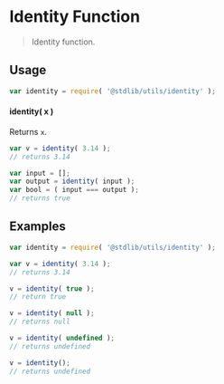 Identity Function
===

> Identity function.


<!-- <usage> -->

## Usage

``` javascript
var identity = require( '@stdlib/utils/identity' );
```

#### identity( x )

Returns `x`.

``` javascript
var v = identity( 3.14 );
// returns 3.14

var input = [];
var output = identity( input );
var bool = ( input === output );
// returns true
```

<!-- </usage> -->


<!-- <examples> -->

## Examples

``` javascript
var identity = require( '@stdlib/utils/identity' );

var v = identity( 3.14 );
// returns 3.14

v = identity( true );
// return true

v = identity( null );
// returns null

v = identity( undefined );
// returns undefined

v = identity();
// returns undefined
```

<!-- </examples> -->


<!-- <links> -->

<!-- </links> -->
